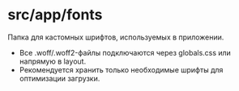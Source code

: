 # src/app/fonts

Папка для кастомных шрифтов, используемых в приложении.

- Все .woff/.woff2-файлы подключаются через globals.css или напрямую в layout.
- Рекомендуется хранить только необходимые шрифты для оптимизации загрузки. 
